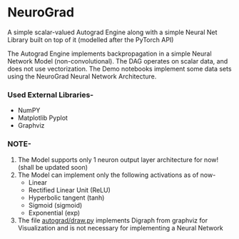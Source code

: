 # NeuroGrad
A simple scalar-valued Autograd Engine along with a simple Neural Net Library built on top of it (modelled after the PyTorch API)

The Autograd Engine implements backpropagation in a simple Neural Network Model (non-convolutional). The DAG operates on scalar data, and does not use vectorization. 
The Demo notebooks implement some data sets using the NeuroGrad Neural Network Architecture.
### Used External Libraries-
* NumPY
* Matplotlib Pyplot
* Graphviz

### NOTE-
1. The Model supports only 1 neuron output layer architecture for now! (shall be updated soon)
2. The Model can implement only the following activations as of now-
    * Linear
    * Rectified Linear Unit (ReLU)
    * Hyperbolic tangent (tanh)
    * Sigmoid (sigmoid)
    * Exponential (exp)
3. The file [autograd/draw.py](./autograd/draw.py) implements Digraph from graphviz for Visualization and is not necessary for implementing a Neural Network
